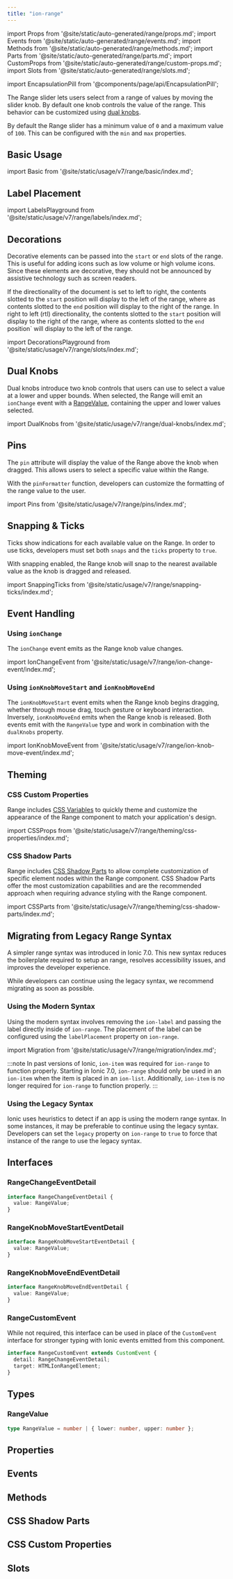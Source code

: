 ```yaml
---
title: "ion-range"
---
```

import Props from '@site/static/auto-generated/range/props.md';
import Events from '@site/static/auto-generated/range/events.md';
import Methods from '@site/static/auto-generated/range/methods.md';
import Parts from '@site/static/auto-generated/range/parts.md';
import CustomProps from '@site/static/auto-generated/range/custom-props.md';
import Slots from '@site/static/auto-generated/range/slots.md';

<head>
  <title>Range Slider | ion-range: Slider Knob Controls with Labels</title>
  <meta name="description" content="ion-range lets you select from a range of values by moving the slider. It accepts dual knobs but one controls the value and labels can be placed on either side." />
</head>

import EncapsulationPill from '@components/page/api/EncapsulationPill';

<EncapsulationPill type="shadow" />


The Range slider lets users select from a range of values by moving the slider knob. By default one knob controls the value of the range. This behavior can be customized using [dual knobs](#dual-knobs).

By default the Range slider has a minimum value of `0` and a maximum value of `100`. This can be configured with the `min` and `max` properties.

## Basic Usage

import Basic from '@site/static/usage/v7/range/basic/index.md';

<Basic />

## Label Placement

import LabelsPlayground from '@site/static/usage/v7/range/labels/index.md';

<LabelsPlayground />

## Decorations

Decorative elements can be passed into the `start` or `end` slots of the range. This is useful for adding icons such as low volume or high volume icons. Since these elements are decorative, they should not be announced by assistive technology such as screen readers.

If the directionality of the document is set to left to right, the contents slotted to the `start` position will display to the left of the range, where as contents slotted to the `end` position will display to the right of the range. In right to left (rtl) directionality, the contents slotted to the `start` position will display to the right of the range, where as contents slotted to the `end` position` will display to the left of the range.

import DecorationsPlayground from '@site/static/usage/v7/range/slots/index.md';

<DecorationsPlayground />

## Dual Knobs

Dual knobs introduce two knob controls that users can use to select a value at a lower and upper bounds. When selected, the Range will emit an `ionChange` event with a [RangeValue](#rangevalue), containing the upper and lower values selected.

import DualKnobs from '@site/static/usage/v7/range/dual-knobs/index.md';

<DualKnobs />

## Pins

The `pin` attribute will display the value of the Range above the knob when dragged. This allows users to select a specific value within the Range.

With the `pinFormatter` function, developers can customize the formatting of the range value to the user.

import Pins from '@site/static/usage/v7/range/pins/index.md';

<Pins />

## Snapping & Ticks

Ticks show indications for each available value on the Range. In order to use ticks, developers must set both `snaps` and the `ticks` property to `true`.

With snapping enabled, the Range knob will snap to the nearest available value as the knob is dragged and released.

import SnappingTicks from '@site/static/usage/v7/range/snapping-ticks/index.md';

<SnappingTicks />

## Event Handling

### Using `ionChange`

The `ionChange` event emits as the Range knob value changes.

import IonChangeEvent from '@site/static/usage/v7/range/ion-change-event/index.md';

<IonChangeEvent />

### Using `ionKnobMoveStart` and `ionKnobMoveEnd`

The `ionKnobMoveStart` event emits when the Range knob begins dragging, whether through mouse drag, touch gesture or keyboard interaction. Inversely, `ionKnobMoveEnd` emits when the Range knob is released. Both events emit with the `RangeValue` type and work in combination with the `dualKnobs` property.

import IonKnobMoveEvent from '@site/static/usage/v7/range/ion-knob-move-event/index.md';

<IonKnobMoveEvent />

## Theming

### CSS Custom Properties

Range includes [CSS Variables](#css-custom-properties) to quickly theme and customize the appearance of the Range component to match your application's design.

import CSSProps from '@site/static/usage/v7/range/theming/css-properties/index.md';

<CSSProps />

### CSS Shadow Parts

Range includes [CSS Shadow Parts](#css-shadow-parts) to allow complete customization of specific element nodes within the Range component. CSS Shadow Parts offer the most customization capabilities and are the recommended approach when requiring advance styling with the Range component.

import CSSParts from '@site/static/usage/v7/range/theming/css-shadow-parts/index.md';

<CSSParts />

## Migrating from Legacy Range Syntax

A simpler range syntax was introduced in Ionic 7.0. This new syntax reduces the boilerplate required to setup an range, resolves accessibility issues, and improves the developer experience.

While developers can continue using the legacy syntax, we recommend migrating as soon as possible.

### Using the Modern Syntax

Using the modern syntax involves removing the `ion-label` and passing the label directly inside of `ion-range`. The placement of the label can be configured using the `labelPlacement` property on `ion-range`.

import Migration from '@site/static/usage/v7/range/migration/index.md';

<Migration />


:::note
In past versions of Ionic, `ion-item` was required for `ion-range` to function properly. Starting in Ionic 7.0, `ion-range` should only be used in an `ion-item` when the item is placed in an `ion-list`. Additionally, `ion-item` is no longer required for `ion-range` to function properly.
:::

### Using the Legacy Syntax

Ionic uses heuristics to detect if an app is using the modern range syntax. In some instances, it may be preferable to continue using the legacy syntax. Developers can set the `legacy` property on `ion-range` to `true` to force that instance of the range to use the legacy syntax.


## Interfaces

### RangeChangeEventDetail

```typescript
interface RangeChangeEventDetail {
  value: RangeValue;
}
```

### RangeKnobMoveStartEventDetail

```typescript
interface RangeKnobMoveStartEventDetail {
  value: RangeValue;
}
```

### RangeKnobMoveEndEventDetail

```typescript
interface RangeKnobMoveEndEventDetail {
  value: RangeValue;
}
```

### RangeCustomEvent

While not required, this interface can be used in place of the `CustomEvent` interface for stronger typing with Ionic events emitted from this component.

```typescript
interface RangeCustomEvent extends CustomEvent {
  detail: RangeChangeEventDetail;
  target: HTMLIonRangeElement;
}
```

## Types

### RangeValue

```typescript
type RangeValue = number | { lower: number, upper: number };
```


## Properties
<Props />

## Events
<Events />

## Methods
<Methods />

## CSS Shadow Parts
<Parts />

## CSS Custom Properties
<CustomProps />

## Slots
<Slots />
